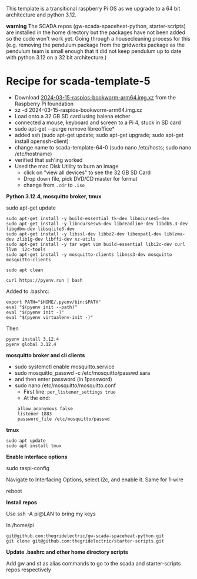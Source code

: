 This template is a transitional raspberry Pi OS as we upgrade to a 64 bit architecture and python 3.12.


**warning** The SCADA repos (gw-scada-spaceheat-python, starter-scripts) are installed in the home directory but the packages have not been added so the code won't work yet. Going through a housecleaning
process for this (e.g. removing the pendulum package from the gridworks package as the pendulum team is small enough that it did not keep pendulum up to date with python 3.12 on a 32 bit architecture.)


# Recipe for scada-template-5


- Download [2024-03-15-raspios-bookworm-arm64.img.xz](https://www.raspberrypi.com/software/operating-systems/#raspberry-pi-os-64-bit) from the Raspberry Pi foundation
- xz -d 2024-03-15-raspios-bookworm-arm64.img.xz
- Load onto a 32 GB SD card using balena etcher
- connected a mouse, keyboard and screen to a Pi 4, stuck in SD card
- sudo apt-get --purge remove libreoffice*
- added ssh (sudo apt-get update; sudo apt-get upgrade; sudo apt-get install openssh-client)
- change name to scada-template-64-0  (sudo nano /etc/hosts; sudo nano /etc/hostname)
- verified that ssh'ing worked
- Used the mac Disk Utility to burn an image
  - click on "view all devices" to see the 32 GB SD Card
  - Drop down file, pick DVD/CD master for format
  - change from `.cdr` to `.iso` 


**Python 3.12.4, mosquitto broker, tmux**


sudo apt-get update

```
sudo apt-get install -y build-essential tk-dev libncurses5-dev 
sudo apt-get install -y libncursesw5-dev libreadline-dev libdb5.3-dev libgdbm-dev libsqlite3-dev 
sudo apt-get install -y libssl-dev libbz2-dev libexpat1-dev liblzma-dev zlib1g-dev libffi-dev xz-utils 
sudo apt-get install -y tar wget vim build-essential libi2c-dev curl llvm  i2c-tools 
sudo apt-get install -y mosquitto-clients libnss3-dev mosquitto mosquitto-clients

sudo apt clean

curl https://pyenv.run | bash
```

Added to .bashrc:
```
export PATH="$HOME/.pyenv/bin:$PATH"
eval "$(pyenv init --path)"
eval "$(pyenv init -)"
eval "$(pyenv virtualenv-init -)"
```

Then
```
pyenv install 3.12.4
pyenv global 3.12.4
```


**mosquitto broker and cli clients**
- sudo systemctl enable mosquitto.service
 - sudo mosquitto_passwd -c /etc/mosquitto/passwd sara  
 - and then enter password (in 1password)
 - sudo nano /etc/mosquitto/mosquitto.conf
   - First line:
   ```per_listener_settings true```
   - At the end:
   ```
    allow_anonymous false
    listener 1883
    password_file /etc/mosquitto/passwd
   ```

**tmux**
  ```
  sudo apt update
  sudo apt install tmux
  ```


**Enable interface options**

sudo raspi-config 

Navigate to Interfacing Options, select i2c, and enable it. 
Same for 1-wire

reboot

**Install repos**

Use ssh -A pi@LAN to bring my keys

In /home/pi

```
git@github.com:thegridelectric/gw-scada-spaceheat-python.git
git clone git@github.com:thegridelectric/starter-scripts.git
```

**Update .bashrc and other home directory scripts**

Add gw and st as alias commands to go to the scada and starter-scripts repos respectively